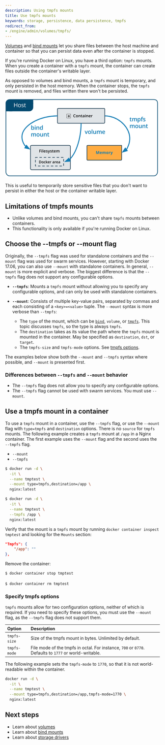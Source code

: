 ```yaml
---
description: Using tmpfs mounts
title: Use tmpfs mounts
keywords: storage, persistence, data persistence, tmpfs
redirect_from:
- /engine/admin/volumes/tmpfs/
---
```


[Volumes](volumes.md) and [bind mounts](bind-mounts.md) let you share files
between the host machine and container so that you can persist data even after
the container is stopped.

If you're running Docker on Linux, you have a third option: `tmpfs` mounts.
When you create a container with a `tmpfs` mount, the container can create
files outside the container's writable layer.

As opposed to volumes and bind mounts, a `tmpfs` mount is temporary, and only
persisted in the host memory. When the container stops, the `tmpfs` mount is
removed, and files written there won't be persisted.

![tmpfs on the Docker host](images/types-of-mounts-tmpfs.png)

This is useful to temporarily store sensitive files that you don't want to
persist in either the host or the container writable layer.

## Limitations of tmpfs mounts

* Unlike volumes and bind mounts, you can't share `tmpfs` mounts between
containers.
* This functionality is only available if you're running Docker on Linux.

## Choose the --tmpfs or --mount flag

Originally, the `--tmpfs` flag was used for standalone containers and
the `--mount` flag was used for swarm services. However, starting with Docker
17.06, you can also use `--mount` with standalone containers. In general,
`--mount` is more explicit and verbose. The biggest difference is that the
`--tmpfs` flag does not support any configurable options.

- **`--tmpfs`**: Mounts a `tmpfs` mount without allowing you to specify any
  configurable options, and can only be used with standalone containers.

- **`--mount`**: Consists of multiple key-value pairs, separated by commas and each
  consisting of a `<key>=<value>` tuple. The `--mount` syntax is more verbose
  than `--tmpfs`:
  - The `type` of the mount, which can be [`bind`](bind-mounts-md), `volume`, or
    [`tmpfs`](tmpfs.md). This topic discusses `tmpfs`, so the type is always
    `tmpfs`.
  - The `destination` takes as its value the path where the `tmpfs` mount
    is mounted in the container. May be specified as `destination`, `dst`,
    or `target`.
  - The `tmpfs-size` and `tmpfs-mode` options. See
    [tmpfs options](#specify-tmpfs-options).

The examples below show both the `--mount` and `--tmpfs` syntax where possible,
and `--mount` is presented first.

### Differences between `--tmpfs` and `--mount` behavior

- The `--tmpfs` flag does not allow you to specify any configurable options.
- The `--tmpfs` flag cannot be used with swarm services. You must use `--mount`.

## Use a tmpfs mount in a container

To use a `tmpfs` mount in a container, use the `--tmpfs` flag, or use the
`--mount` flag with `type=tmpfs` and `destination` options. There is no
`source` for `tmpfs` mounts. The following example creates a `tmpfs` mount at
`/app` in a Nginx container. The first example uses the `--mount` flag and the
second uses the `--tmpfs` flag.

<ul class="nav nav-tabs">
  <li class="active"><a data-toggle="tab" data-group="mount" data-target="#mount-run"><code>--mount</code></a></li>
  <li><a data-toggle="tab" data-group="volume" data-target="#tmpfs-run"><code>--tmpfs</code></a></li>
</ul>
<div class="tab-content">
<div id="mount-run" class="tab-pane fade in active" markdown="1">

```bash
$ docker run -d \
  -it \
  --name tmptest \
  --mount type=tmpfs,destination=/app \
  nginx:latest
```

</div><!--mount-->
<div id="tmpfs-run" class="tab-pane fade" markdown="1">

```bash
$ docker run -d \
  -it \
  --name tmptest \
  --tmpfs /app \
  nginx:latest
```

</div><!--volume-->
</div><!--tab-content-->

Verify that the mount is a `tmpfs` mount by running `docker container inspect
tmptest` and looking for the `Mounts` section:

```json
"Tmpfs": {
    "/app": ""
},
```

Remove the container:

```bash
$ docker container stop tmptest

$ docker container rm tmptest
```

### Specify tmpfs options

`tmpfs` mounts allow for two configuration options, neither of which is
required. If you need to specify these options, you must use the `--mount` flag,
as the `--tmpfs` flag does not support them.

| Option       | Description                                                                                           |
|:-------------|:------------------------------------------------------------------------------------------------------|
| `tmpfs-size` | Size of the tmpfs mount in bytes. Unlimited by default.                                               |
| `tmpfs-mode` | File mode of the tmpfs in octal. For instance, `700` or `0770`. Defaults to `1777` or world-writable. |

The following example sets the `tmpfs-mode` to `1770`, so that it is not
world-readable within the container.

```bash
docker run -d \
  -it \
  --name tmptest \
  --mount type=tmpfs,destination=/app,tmpfs-mode=1770 \
  nginx:latest
```

## Next steps

- Learn about [volumes](volumes.md)
- Learn about [bind mounts](bind-mounts.md)
- Learn about [storage drivers](/storage/storagedriver/)